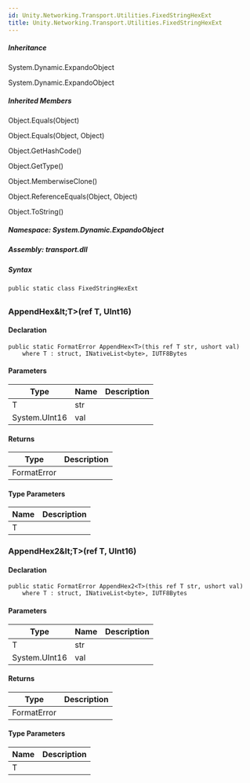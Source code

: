 ```yaml
---  
id: Unity.Networking.Transport.Utilities.FixedStringHexExt  
title: Unity.Networking.Transport.Utilities.FixedStringHexExt  
---
```


<div class="markdown level0 summary">

</div>

<div class="markdown level0 conceptual">

</div>

<div class="inheritance">

##### Inheritance

<div class="level0">

System.Dynamic.ExpandoObject

</div>

<div class="level1">

System.Dynamic.ExpandoObject

</div>

</div>

<div class="inheritedMembers">

##### Inherited Members

<div>

Object.Equals(Object)

</div>

<div>

Object.Equals(Object, Object)

</div>

<div>

Object.GetHashCode()

</div>

<div>

Object.GetType()

</div>

<div>

Object.MemberwiseClone()

</div>

<div>

Object.ReferenceEquals(Object, Object)

</div>

<div>

Object.ToString()

</div>

</div>

##### **Namespace**: System.Dynamic.ExpandoObject

##### **Assembly**: transport.dll

##### Syntax

``` lang-csharp
public static class FixedStringHexExt
```

## 

### AppendHex\&lt;T&gt;(ref T, UInt16)

<div class="markdown level1 summary">

</div>

<div class="markdown level1 conceptual">

</div>

#### Declaration

``` lang-csharp
public static FormatError AppendHex<T>(this ref T str, ushort val)
    where T : struct, INativeList<byte>, IUTF8Bytes
```

#### Parameters

| Type          | Name | Description |
|---------------|------|-------------|
| T             | str  |             |
| System.UInt16 | val  |             |

#### Returns

| Type        | Description |
|-------------|-------------|
| FormatError |             |

#### Type Parameters

| Name | Description |
|------|-------------|
| T    |             |

### AppendHex2\&lt;T&gt;(ref T, UInt16)

<div class="markdown level1 summary">

</div>

<div class="markdown level1 conceptual">

</div>

#### Declaration

``` lang-csharp
public static FormatError AppendHex2<T>(this ref T str, ushort val)
    where T : struct, INativeList<byte>, IUTF8Bytes
```

#### Parameters

| Type          | Name | Description |
|---------------|------|-------------|
| T             | str  |             |
| System.UInt16 | val  |             |

#### Returns

| Type        | Description |
|-------------|-------------|
| FormatError |             |

#### Type Parameters

| Name | Description |
|------|-------------|
| T    |             |
